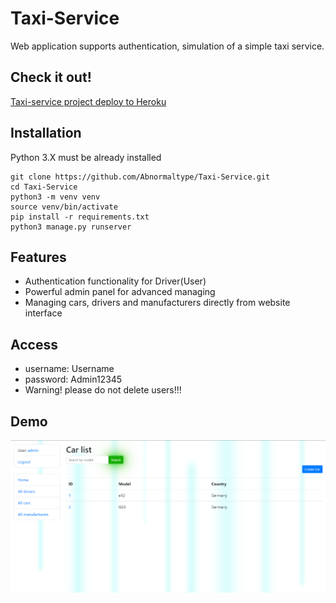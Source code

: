 # Taxi-Service

Web application supports authentication, simulation of a simple taxi service.

## Check it out!

[Taxi-service project deploy to Heroku](https://tax-service.herokuapp.com/)

## Installation

Python 3.X must be already installed

```shell
git clone https://github.com/Abnormaltype/Taxi-Service.git
cd Taxi-Service
python3 -m venv venv
source venv/bin/activate
pip install -r requirements.txt
python3 manage.py runserver
```

## Features

* Authentication functionality for Driver(User)
* Powerful admin panel for advanced managing
* Managing cars, drivers and manufacturers directly from website interface

## Access

* username: Username
* password: Admin12345
* Warning! please do not delete users!!!


## Demo

![Website interface](demo_2.png)



